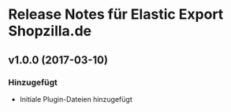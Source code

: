 # Release Notes für Elastic Export Shopzilla.de

## v1.0.0 (2017-03-10)

### Hinzugefügt
- Initiale Plugin-Dateien hinzugefügt